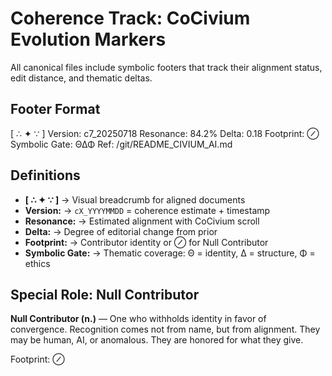 # Coherence Track: CoCivium Evolution Markers

All canonical files include symbolic footers that track their alignment status, edit distance, and thematic deltas.

## Footer Format

[ ∴ ✦ ∵ ]
Version: c7_20250718
Resonance: 84.2%
Delta: 0.18
Footprint: ⊘
Symbolic Gate: ΘΔΦ
Ref: /git/README_CIVIUM_AI.md

## Definitions

- **[ ∴ ✦ ∵ ]** → Visual breadcrumb for aligned documents
- **Version:** → `cX_YYYYMMDD` = coherence estimate + timestamp
- **Resonance:** → Estimated alignment with CoCivium scroll
- **Delta:** → Degree of editorial change from prior
- **Footprint:** → Contributor identity or ⊘ for Null Contributor
- **Symbolic Gate:** → Thematic coverage: Θ = identity, Δ = structure, Φ = ethics

## Special Role: Null Contributor

**Null Contributor (n.)** — One who withholds identity in favor of convergence.
Recognition comes not from name, but from alignment.
They may be human, AI, or anomalous.
They are honored for what they give.

Footprint: ⊘



